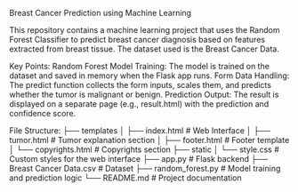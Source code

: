 Breast Cancer Prediction using Machine Learning

This repository contains a machine learning project that uses the Random Forest Classifier to predict breast cancer diagnosis based on features extracted from breast tissue. The dataset used is the Breast Cancer Data.


Key Points:
Random Forest Model Training: The model is trained on the dataset and saved in memory when the Flask app runs.
Form Data Handling: The predict function collects the form inputs, scales them, and predicts whether the tumor is malignant or benign.
Prediction Output: The result is displayed on a separate page (e.g., result.html) with the prediction and confidence score.



File Structure: 
├── templates
│   ├── index.html             # Web Interface
│   ├── tumor.html             # Tumor explanation section
│   ├── footer.html            # Footer template
│   └── copyrights.html        # Copyrights section
├── static
│   └── style.css              # Custom styles for the web interface
├── app.py                     # Flask backend
├── Breast Cancer Data.csv      # Dataset
├── random_forest.py            # Model training and prediction logic
└── README.md                  # Project documentation




